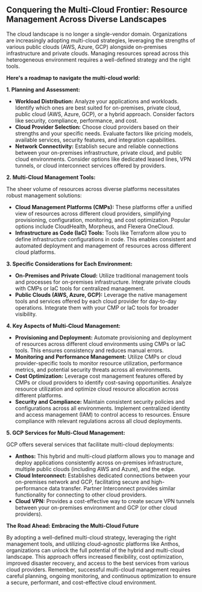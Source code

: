 ## Conquering the Multi-Cloud Frontier: Resource Management Across Diverse Landscapes

The cloud landscape is no longer a single-vendor domain. Organizations are increasingly adopting multi-cloud strategies, leveraging the strengths of various public clouds (AWS, Azure, GCP) alongside on-premises infrastructure and private clouds. Managing resources spread across this heterogeneous environment requires a well-defined strategy and the right tools.

**Here's a roadmap to navigate the multi-cloud world:**

**1. Planning and Assessment:**

* **Workload Distribution:** Analyze your applications and workloads. Identify which ones are best suited for on-premises, private cloud, public cloud (AWS, Azure, GCP), or a hybrid approach. Consider factors like security, compliance, performance, and cost.
* **Cloud Provider Selection:** Choose cloud providers based on their strengths and your specific needs. Evaluate factors like pricing models, available services, security features, and integration capabilities.
* **Network Connectivity:** Establish secure and reliable connections between your on-premises infrastructure, private cloud, and public cloud environments. Consider options like dedicated leased lines, VPN tunnels, or cloud interconnect services offered by providers.

**2. Multi-Cloud Management Tools:**

The sheer volume of resources across diverse platforms necessitates robust management solutions:

* **Cloud Management Platforms (CMPs):** These platforms offer a unified view of resources across different cloud providers, simplifying provisioning, configuration, monitoring, and cost optimization. Popular options include CloudHealth, Morpheus, and Flexera OneCloud.
* **Infrastructure as Code (IaC) Tools:** Tools like Terraform allow you to define infrastructure configurations in code. This enables consistent and automated deployment and management of resources across different cloud platforms.

**3. Specific Considerations for Each Environment:**

* **On-Premises and Private Cloud:** Utilize traditional management tools and processes for on-premises infrastructure. Integrate private clouds with CMPs or IaC tools for centralized management.
* **Public Clouds (AWS, Azure, GCP):** Leverage the native management tools and services offered by each cloud provider for day-to-day operations. Integrate them with your CMP or IaC tools for broader visibility.

**4. Key Aspects of Multi-Cloud Management:**

* **Provisioning and Deployment:** Automate provisioning and deployment of resources across different cloud environments using CMPs or IaC tools. This ensures consistency and reduces manual errors.
* **Monitoring and Performance Management:** Utilize CMPs or cloud provider-specific tools to monitor resource utilization, performance metrics, and potential security threats across all environments.
* **Cost Optimization:** Leverage cost management features offered by CMPs or cloud providers to identify cost-saving opportunities. Analyze resource utilization and optimize cloud resource allocation across different platforms.
* **Security and Compliance:** Maintain consistent security policies and configurations across all environments. Implement centralized identity and access management (IAM) to control access to resources. Ensure compliance with relevant regulations across all cloud deployments.

**5.  GCP Services for Multi-Cloud Management:**

GCP offers several services that facilitate multi-cloud deployments:

* **Anthos:** This hybrid and multi-cloud platform allows you to manage and deploy applications consistently across on-premises infrastructure, multiple public clouds (including AWS and Azure), and the edge.
* **Cloud Interconnect:**  Establishes dedicated connections between your on-premises network and GCP, facilitating secure and high-performance data transfer. Partner Interconnect provides similar functionality for connecting to other cloud providers.
* **Cloud VPN:**  Provides a cost-effective way to create secure VPN tunnels between your on-premises environment and GCP (or other cloud providers).

**The Road Ahead: Embracing the Multi-Cloud Future**

By adopting a well-defined multi-cloud strategy, leveraging the right management tools, and utilizing cloud-agnostic platforms like Anthos, organizations can unlock the full potential of the hybrid and multi-cloud landscape. This approach offers increased flexibility, cost optimization, improved disaster recovery, and access to the best services from various cloud providers. Remember, successful multi-cloud management requires careful planning, ongoing monitoring, and continuous optimization to ensure a secure, performant, and cost-effective cloud environment.

